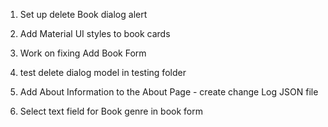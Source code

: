 1. Set up delete Book dialog alert

2. Add Material UI styles to book cards

3. Work on fixing Add Book Form

4. test delete dialog model in testing folder

5. Add About Information to the About Page - create change Log JSON file

8. Select text field for Book genre in book form




